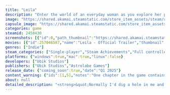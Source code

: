 ```yaml
---
title: "Leila"
description: "Enter the world of an everyday woman as you explore her past in this point &amp; click narrative game. Hand-drawn animations bring her memories to life, and thought-provoking puzzles lay bare the reasons behind her choices. Immerse yourself in a story unfolds as you decipher its intricate pieces."
image: "https://shared.akamai.steamstatic.com/store_item_assets/steam/apps/2458430/header.jpg?t=1732793709"
capsule_image: "https://shared.akamai.steamstatic.com/store_item_assets/steam/apps/2458430/6c91cb06288a86271eb8924195f5f550c2beac90/capsule_231x87.jpg?t=1732793709"
categories: game
steamid: 2458430
screenshots: [{"id":0,"path_thumbnail":"https://shared.akamai.steamstatic.com/store_item_assets/steam/apps/2458430/ss_15969c5f863c17f6913769b2b965f2523fe8e6ba.600x338.jpg?t=1732793709","path_full":"https://shared.akamai.steamstatic.com/store_item_assets/steam/apps/2458430/ss_15969c5f863c17f6913769b2b965f2523fe8e6ba.1920x1080.jpg?t=1732793709"},{"id":1,"path_thumbnail":"https://shared.akamai.steamstatic.com/store_item_assets/steam/apps/2458430/ss_02e17249dce2138c8fcced597e69a4fd2065f79d.600x338.jpg?t=1732793709","path_full":"https://shared.akamai.steamstatic.com/store_item_assets/steam/apps/2458430/ss_02e17249dce2138c8fcced597e69a4fd2065f79d.1920x1080.jpg?t=1732793709"},{"id":2,"path_thumbnail":"https://shared.akamai.steamstatic.com/store_item_assets/steam/apps/2458430/ss_295b14ac9f6232eb86f5760829ea054e9e6846d1.600x338.jpg?t=1732793709","path_full":"https://shared.akamai.steamstatic.com/store_item_assets/steam/apps/2458430/ss_295b14ac9f6232eb86f5760829ea054e9e6846d1.1920x1080.jpg?t=1732793709"},{"id":3,"path_thumbnail":"https://shared.akamai.steamstatic.com/store_item_assets/steam/apps/2458430/ss_6d3edb36bd052afd49ff85d45612f876be2402c6.600x338.jpg?t=1732793709","path_full":"https://shared.akamai.steamstatic.com/store_item_assets/steam/apps/2458430/ss_6d3edb36bd052afd49ff85d45612f876be2402c6.1920x1080.jpg?t=1732793709"},{"id":4,"path_thumbnail":"https://shared.akamai.steamstatic.com/store_item_assets/steam/apps/2458430/ss_d9661e37a07b9ba0c3937f6242451a7a4600d666.600x338.jpg?t=1732793709","path_full":"https://shared.akamai.steamstatic.com/store_item_assets/steam/apps/2458430/ss_d9661e37a07b9ba0c3937f6242451a7a4600d666.1920x1080.jpg?t=1732793709"},{"id":5,"path_thumbnail":"https://shared.akamai.steamstatic.com/store_item_assets/steam/apps/2458430/ss_32c106d5629dc12bd881e4f2e42b8c5522e2f41b.600x338.jpg?t=1732793709","path_full":"https://shared.akamai.steamstatic.com/store_item_assets/steam/apps/2458430/ss_32c106d5629dc12bd881e4f2e42b8c5522e2f41b.1920x1080.jpg?t=1732793709"},{"id":6,"path_thumbnail":"https://shared.akamai.steamstatic.com/store_item_assets/steam/apps/2458430/ss_3450b78b9d9c87e97cb6c2fa234e5e6c3ce4c43d.600x338.jpg?t=1732793709","path_full":"https://shared.akamai.steamstatic.com/store_item_assets/steam/apps/2458430/ss_3450b78b9d9c87e97cb6c2fa234e5e6c3ce4c43d.1920x1080.jpg?t=1732793709"},{"id":7,"path_thumbnail":"https://shared.akamai.steamstatic.com/store_item_assets/steam/apps/2458430/ss_baa5feb4451d13f1739d0aa6896ce9417d1070cd.600x338.jpg?t=1732793709","path_full":"https://shared.akamai.steamstatic.com/store_item_assets/steam/apps/2458430/ss_baa5feb4451d13f1739d0aa6896ce9417d1070cd.1920x1080.jpg?t=1732793709"},{"id":8,"path_thumbnail":"https://shared.akamai.steamstatic.com/store_item_assets/steam/apps/2458430/ss_432363dd4a754f871bb21c4f55b5de91ddb28cdf.600x338.jpg?t=1732793709","path_full":"https://shared.akamai.steamstatic.com/store_item_assets/steam/apps/2458430/ss_432363dd4a754f871bb21c4f55b5de91ddb28cdf.1920x1080.jpg?t=1732793709"},{"id":9,"path_thumbnail":"https://shared.akamai.steamstatic.com/store_item_assets/steam/apps/2458430/ss_00c710d296453f72c31340aa65b01b2b9dd73cb3.600x338.jpg?t=1732793709","path_full":"https://shared.akamai.steamstatic.com/store_item_assets/steam/apps/2458430/ss_00c710d296453f72c31340aa65b01b2b9dd73cb3.1920x1080.jpg?t=1732793709"},{"id":10,"path_thumbnail":"https://shared.akamai.steamstatic.com/store_item_assets/steam/apps/2458430/ss_5599dc38f34fc2eb396b4fb786afae67eca4ae38.600x338.jpg?t=1732793709","path_full":"https://shared.akamai.steamstatic.com/store_item_assets/steam/apps/2458430/ss_5599dc38f34fc2eb396b4fb786afae67eca4ae38.1920x1080.jpg?t=1732793709"},{"id":11,"path_thumbnail":"https://shared.akamai.steamstatic.com/store_item_assets/steam/apps/2458430/ss_4d79ba588b7adecc9ce7f5f307d457fd27baf0d9.600x338.jpg?t=1732793709","path_full":"https://shared.akamai.steamstatic.com/store_item_assets/steam/apps/2458430/ss_4d79ba588b7adecc9ce7f5f307d457fd27baf0d9.1920x1080.jpg?t=1732793709"},{"id":12,"path_thumbnail":"https://shared.akamai.steamstatic.com/store_item_assets/steam/apps/2458430/ss_6aa71cd7f9af38f59ca226cf06990bafa6fc790e.600x338.jpg?t=1732793709","path_full":"https://shared.akamai.steamstatic.com/store_item_assets/steam/apps/2458430/ss_6aa71cd7f9af38f59ca226cf06990bafa6fc790e.1920x1080.jpg?t=1732793709"},{"id":13,"path_thumbnail":"https://shared.akamai.steamstatic.com/store_item_assets/steam/apps/2458430/ss_bed6e219be3bf73f8b3f3940d5c8795a837abffa.600x338.jpg?t=1732793709","path_full":"https://shared.akamai.steamstatic.com/store_item_assets/steam/apps/2458430/ss_bed6e219be3bf73f8b3f3940d5c8795a837abffa.1920x1080.jpg?t=1732793709"},{"id":14,"path_thumbnail":"https://shared.akamai.steamstatic.com/store_item_assets/steam/apps/2458430/ss_72841806a0b407b3b8bcfb37bf397107e9a72952.600x338.jpg?t=1732793709","path_full":"https://shared.akamai.steamstatic.com/store_item_assets/steam/apps/2458430/ss_72841806a0b407b3b8bcfb37bf397107e9a72952.1920x1080.jpg?t=1732793709"}]
movies: [{"id":257046587,"name":"Leila - Official Trailer","thumbnail":"https://shared.akamai.steamstatic.com/store_item_assets/steam/apps/257046587/movie.293x165.jpg?t=1723749999","webm":{"480":"http://video.akamai.steamstatic.com/store_trailers/257046587/movie480_vp9.webm?t=1723749999","max":"http://video.akamai.steamstatic.com/store_trailers/257046587/movie_max_vp9.webm?t=1723749999"},"mp4":{"480":"http://video.akamai.steamstatic.com/store_trailers/257046587/movie480.mp4?t=1723749999","max":"http://video.akamai.steamstatic.com/store_trailers/257046587/movie_max.mp4?t=1723749999"},"highlight":true},{"id":256973696,"name":"Leila - Early Trailer","thumbnail":"https://shared.akamai.steamstatic.com/store_item_assets/steam/apps/256973696/movie.293x165.jpg?t=1723750007","webm":{"480":"http://video.akamai.steamstatic.com/store_trailers/256973696/movie480_vp9.webm?t=1723750007","max":"http://video.akamai.steamstatic.com/store_trailers/256973696/movie_max_vp9.webm?t=1723750007"},"mp4":{"480":"http://video.akamai.steamstatic.com/store_trailers/256973696/movie480.mp4?t=1723750007","max":"http://video.akamai.steamstatic.com/store_trailers/256973696/movie_max.mp4?t=1723750007"},"highlight":false},{"id":256955119,"name":"Leila - Announcement Trailer","thumbnail":"https://shared.akamai.steamstatic.com/store_item_assets/steam/apps/256955119/movie.293x165.jpg?t=1723750011","webm":{"480":"http://video.akamai.steamstatic.com/store_trailers/256955119/movie480_vp9.webm?t=1723750011","max":"http://video.akamai.steamstatic.com/store_trailers/256955119/movie_max_vp9.webm?t=1723750011"},"mp4":{"480":"http://video.akamai.steamstatic.com/store_trailers/256955119/movie480.mp4?t=1723750011","max":"http://video.akamai.steamstatic.com/store_trailers/256955119/movie_max.mp4?t=1723750011"},"highlight":false}]
genres: ["Indie"]
steam_categories: ["Single-player","Steam Achievements","Full controller support","Steam Cloud"]
platforms: {"windows":true,"mac":true,"linux":false}
developers: ["Ubik Studios"]
publishers: ["Ubik Studios","Astrolabe Games"]
release_date: {"coming_soon":true,"date":"Q1 2025"}
content_warning: {"ids":[1,5],"notes":"One chapter in the game contains self-harm gore, but the player is given the option to skip the chapter with a trigger warning before entering the chapter. Don't worry, we will give you a non-violent summary of the chapter you skipped, so you won't miss the story."}
about: null
detailed_description: "<strong>&quot;Normally I'd dig a hole in me and then fall into it, But this time I decided that instead of falling in, I would willingly go in. Here I am, drifting on the shores of my life.&quot;</strong><br><br>Play as Leila and traverse through all phases of her life, uncovering her pivotal life moments. By unraveling puzzles imbued with the fragments of her narrative, you'll comprehend the motives behind Leila's life decisions. As you delve deeper into her psyche and her emotional landscape, you'll discover facets of your own self mirrored in the life journey of this seemingly ordinary woman.<br><br>Step into journey through the layers of Leila, a captivating, story-driven adventure that comes alive with charming narration and stunning artwork. Every frame is a masterpiece, handcrafted with detailed traditional animation, and each moment is accentuated with an evocative original soundtrack.<br><br>Embark on Leila's journey as she grapples with the complexities of love, trust, and the shadows of her past. Navigate thought-provoking puzzles that challenge and engage, deepening the immersion in her tale.<br><br><img class=\"bb_img\" src=\"https://shared.akamai.steamstatic.com/store_item_assets/steam/apps/2458430/extras/Forestzoom.gif?t=1732793709\" /><h2 class=\"bb_tag\">What to expect:</h2><br> ♥ 4 Chapters,<br> ♥ Story-related puzzles and mini games,<br> ♥ Hand-drawn cinematics,<br> ♥ 16 original soundtracks,<br> ♥ Voice acting in English,<br> ♥ Click and Drag Gameplay."
---
```



